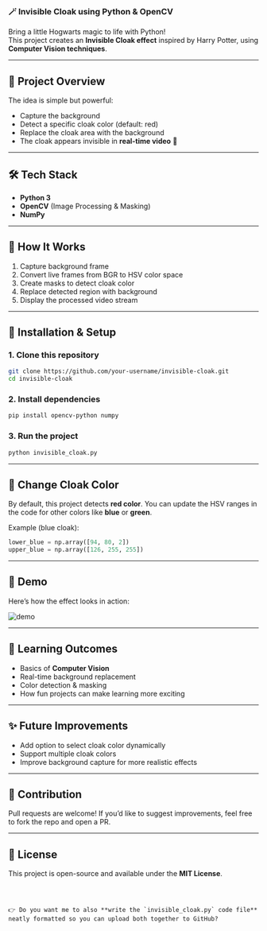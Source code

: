 
### 🪄 Invisible Cloak using Python & OpenCV

Bring a little Hogwarts magic to life with Python!  
This project creates an **Invisible Cloak effect** inspired by Harry Potter, using **Computer Vision techniques**.

---

## 📌 Project Overview
The idea is simple but powerful:
- Capture the background
- Detect a specific cloak color (default: red)
- Replace the cloak area with the background
- The cloak appears invisible in **real-time video** 👻

---

## 🛠️ Tech Stack
- **Python 3**
- **OpenCV** (Image Processing & Masking)
- **NumPy**

---

## 🚀 How It Works
1. Capture background frame
2. Convert live frames from BGR to HSV color space
3. Create masks to detect cloak color
4. Replace detected region with background
5. Display the processed video stream

---

## 📂 Installation & Setup

### 1. Clone this repository
```bash
git clone https://github.com/your-username/invisible-cloak.git
cd invisible-cloak
````

### 2. Install dependencies

```bash
pip install opencv-python numpy
```

### 3. Run the project

```bash
python invisible_cloak.py
```

---

## 🎨 Change Cloak Color

By default, this project detects **red color**.
You can update the HSV ranges in the code for other colors like **blue** or **green**.

Example (blue cloak):

```python
lower_blue = np.array([94, 80, 2])
upper_blue = np.array([126, 255, 255])
```

---

## 📸 Demo

Here’s how the effect looks in action:

![demo](demo.gif)

---

## 📖 Learning Outcomes

* Basics of **Computer Vision**
* Real-time background replacement
* Color detection & masking
* How fun projects can make learning more exciting

---

## ✨ Future Improvements

* Add option to select cloak color dynamically
* Support multiple cloak colors
* Improve background capture for more realistic effects

---

## 🤝 Contribution

Pull requests are welcome!
If you’d like to suggest improvements, feel free to fork the repo and open a PR.

---

## 📜 License

This project is open-source and available under the **MIT License**.

```



👉 Do you want me to also **write the `invisible_cloak.py` code file** neatly formatted so you can upload both together to GitHub?
```
